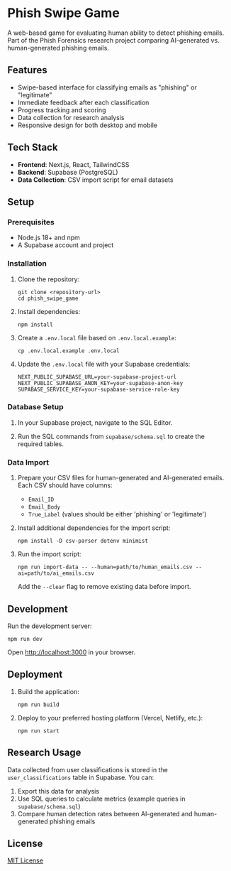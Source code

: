 # Phish Swipe Game

A web-based game for evaluating human ability to detect phishing emails. Part of the Phish Forensics research project comparing AI-generated vs. human-generated phishing emails.

## Features

- Swipe-based interface for classifying emails as "phishing" or "legitimate"
- Immediate feedback after each classification
- Progress tracking and scoring
- Data collection for research analysis
- Responsive design for both desktop and mobile

## Tech Stack

- **Frontend**: Next.js, React, TailwindCSS
- **Backend**: Supabase (PostgreSQL)
- **Data Collection**: CSV import script for email datasets

## Setup

### Prerequisites

- Node.js 18+ and npm
- A Supabase account and project

### Installation

1. Clone the repository:
   ```
   git clone <repository-url>
   cd phish_swipe_game
   ```

2. Install dependencies:
   ```
   npm install
   ```

3. Create a `.env.local` file based on `.env.local.example`:
   ```
   cp .env.local.example .env.local
   ```

4. Update the `.env.local` file with your Supabase credentials:
   ```
   NEXT_PUBLIC_SUPABASE_URL=your-supabase-project-url
   NEXT_PUBLIC_SUPABASE_ANON_KEY=your-supabase-anon-key
   SUPABASE_SERVICE_KEY=your-supabase-service-role-key
   ```

### Database Setup

1. In your Supabase project, navigate to the SQL Editor.

2. Run the SQL commands from `supabase/schema.sql` to create the required tables.

### Data Import

1. Prepare your CSV files for human-generated and AI-generated emails. Each CSV should have columns:
   - `Email_ID`
   - `Email_Body`
   - `True_Label` (values should be either 'phishing' or 'legitimate')

2. Install additional dependencies for the import script:
   ```
   npm install -D csv-parser dotenv minimist
   ```

3. Run the import script:
   ```
   npm run import-data -- --human=path/to/human_emails.csv --ai=path/to/ai_emails.csv
   ```

   Add the `--clear` flag to remove existing data before import.

## Development

Run the development server:

```
npm run dev
```

Open [http://localhost:3000](http://localhost:3000) in your browser.

## Deployment

1. Build the application:
   ```
   npm run build
   ```

2. Deploy to your preferred hosting platform (Vercel, Netlify, etc.):
   ```
   npm run start
   ```

## Research Usage

Data collected from user classifications is stored in the `user_classifications` table in Supabase. You can:

1. Export this data for analysis
2. Use SQL queries to calculate metrics (example queries in `supabase/schema.sql`)
3. Compare human detection rates between AI-generated and human-generated phishing emails

## License

[MIT License](LICENSE)
